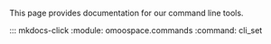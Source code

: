 This page provides documentation for our command line tools.

::: mkdocs-click
    :module: omoospace.commands
    :command: cli_set